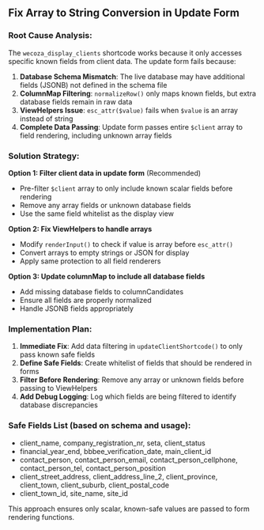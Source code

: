 ## Fix Array to String Conversion in Update Form

### Root Cause Analysis:
The `wecoza_display_clients` shortcode works because it only accesses specific known fields from client data. The update form fails because:

1. **Database Schema Mismatch**: The live database may have additional fields (JSONB) not defined in the schema file
2. **ColumnMap Filtering**: `normalizeRow()` only maps known fields, but extra database fields remain in raw data  
3. **ViewHelpers Issue**: `esc_attr($value)` fails when `$value` is an array instead of string
4. **Complete Data Passing**: Update form passes entire `$client` array to field rendering, including unknown array fields

### Solution Strategy:

**Option 1: Filter client data in update form** (Recommended)
- Pre-filter `$client` array to only include known scalar fields before rendering
- Remove any array fields or unknown database fields
- Use the same field whitelist as the display view

**Option 2: Fix ViewHelpers to handle arrays**  
- Modify `renderInput()` to check if value is array before `esc_attr()`
- Convert arrays to empty strings or JSON for display
- Apply same protection to all field renderers

**Option 3: Update columnMap to include all database fields**
- Add missing database fields to columnCandidates
- Ensure all fields are properly normalized
- Handle JSONB fields appropriately

### Implementation Plan:
1. **Immediate Fix**: Add data filtering in `updateClientShortcode()` to only pass known safe fields
2. **Define Safe Fields**: Create whitelist of fields that should be rendered in forms  
3. **Filter Before Rendering**: Remove any array or unknown fields before passing to ViewHelpers
4. **Add Debug Logging**: Log which fields are being filtered to identify database discrepancies

### Safe Fields List (based on schema and usage):
- client_name, company_registration_nr, seta, client_status
- financial_year_end, bbbee_verification_date, main_client_id  
- contact_person, contact_person_email, contact_person_cellphone, contact_person_tel, contact_person_position
- client_street_address, client_address_line_2, client_province, client_town, client_suburb, client_postal_code
- client_town_id, site_name, site_id

This approach ensures only scalar, known-safe values are passed to form rendering functions.
